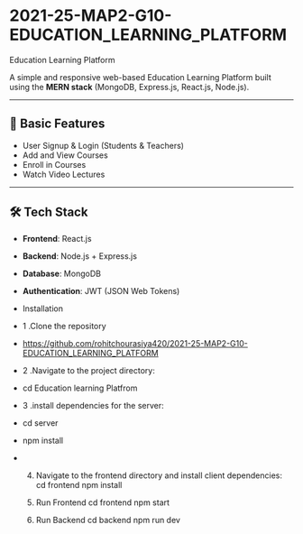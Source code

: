 # 2021-25-MAP2-G10-EDUCATION_LEARNING_PLATFORM
 Education Learning Platform

A simple and responsive web-based Education Learning Platform built using the **MERN stack** (MongoDB, Express.js, React.js, Node.js).

---

## 🔑 Basic Features

- User Signup & Login (Students & Teachers)
- Add and View Courses
- Enroll in Courses
- Watch Video Lectures
  

---

## 🛠️ Tech Stack

- **Frontend**: React.js
- **Backend**: Node.js + Express.js
- **Database**: MongoDB
- **Authentication**: JWT (JSON Web Tokens)

- Installation
- 1 .Clone the repository
-  https://github.com/rohitchourasiya420/2021-25-MAP2-G10-EDUCATION_LEARNING_PLATFORM
- 2 .Navigate to the project directory:
-  cd Education learning Platfrom
- 3 .install dependencies for the server:
-   cd server
-   npm install
- 4. Navigate to the frontend directory and install client dependencies:
   cd frontend
   npm install
  5. Run Frontend
    cd frontend
    npm start

  6. Run Backend
     cd backend
     npm run dev
 
 
